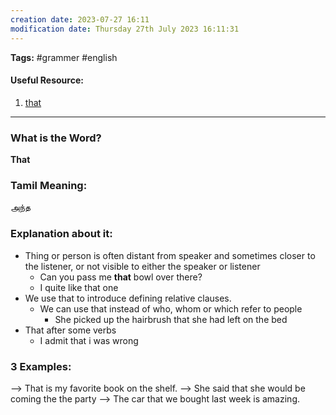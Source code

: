 ```yaml
---
creation date: 2023-07-27 16:11
modification date: Thursday 27th July 2023 16:11:31
---
```


**Tags:** #grammer #english 

#### Useful Resource:
1. [that](https://dictionary.cambridge.org/grammar/british-grammar/that)

--------------------------------------

### What is the Word?

**That**

### Tamil Meaning:

அந்த

### Explanation about it:

* Thing or person is often distant from speaker and sometimes closer to the listener, or not visible to either the speaker or listener
	* Can you pass me **that** bowl over there?
	* I quite like that one
* We use that to introduce defining relative clauses.
	* We can use that instead of who, whom or which refer to people
		* She picked up the hairbrush that she had left on the bed
* That after some verbs
	* I admit that i was wrong

### 3 Examples:

--> That is my favorite book on the shelf.
--> She said that she would be coming the the party
--> The car that we bought last week is amazing.



